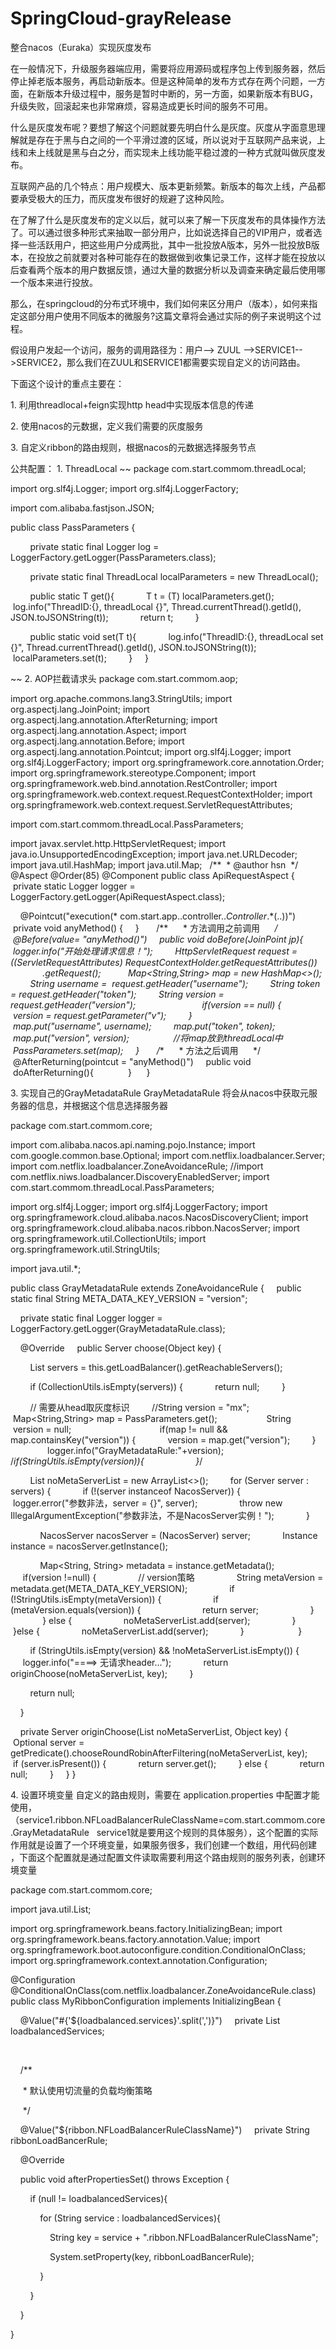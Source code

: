 # SpringCloud-grayRelease
整合nacos（Euraka）实现灰度发布

在一般情况下，升级服务器端应用，需要将应用源码或程序包上传到服务器，然后停止掉老版本服务，再启动新版本。但是这种简单的发布方式存在两个问题，一方面，在新版本升级过程中，服务是暂时中断的，另一方面，如果新版本有BUG，升级失败，回滚起来也非常麻烦，容易造成更长时间的服务不可用。

什么是灰度发布呢？要想了解这个问题就要先明白什么是灰度。灰度从字面意思理解就是存在于黑与白之间的一个平滑过渡的区域，所以说对于互联网产品来说，上线和未上线就是黑与白之分，而实现未上线功能平稳过渡的一种方式就叫做灰度发布。

互联网产品的几个特点：用户规模大、版本更新频繁。新版本的每次上线，产品都要承受极大的压力，而灰度发布很好的规避了这种风险。

在了解了什么是灰度发布的定义以后，就可以来了解一下灰度发布的具体操作方法了。可以通过很多种形式来抽取一部分用户，比如说选择自己的VIP用户，或者选择一些活跃用户，把这些用户分成两批，其中一批投放A版本，另外一批投放B版本，在投放之前就要对各种可能存在的数据做到收集记录工作，这样才能在投放以后查看两个版本的用户数据反馈，通过大量的数据分析以及调查来确定最后使用哪一个版本来进行投放。

那么，在springcloud的分布式环境中，我们如何来区分用户（版本），如何来指定这部分用户使用不同版本的微服务?这篇文章将会通过实际的例子来说明这个过程。

假设用户发起一个访问，服务的调用路径为：用户--> ZUUL -->SERVICE1-->SERVICE2，那么我们在ZUUL和SERVICE1都需要实现自定义的访问路由。

下面这个设计的重点主要在：

1. 利用threadlocal+feign实现http head中实现版本信息的传递

2. 使用nacos的元数据，定义我们需要的灰度服务

3. 自定义ribbon的路由规则，根据nacos的元数据选择服务节点



公共配置：
1. ThreadLocal
~~
package com.start.commom.threadLocal;

import org.slf4j.Logger;
import org.slf4j.LoggerFactory;

import com.alibaba.fastjson.JSON;

public class PassParameters {

        private static final Logger log = LoggerFactory.getLogger(PassParameters.class);

        private static final ThreadLocal localParameters = new ThreadLocal();

        public static <T> T get(){
            T t = (T) localParameters.get();
            log.info("ThreadID:{}, threadLocal {}", Thread.currentThread().getId(), JSON.toJSONString(t));
            return t;
        }

        public static <T> void set(T t){
            log.info("ThreadID:{}, threadLocal set {}", Thread.currentThread().getId(), JSON.toJSONString(t));
            localParameters.set(t);
        }
    }

~~
2. AOP拦截请求头
package com.start.commom.aop;


import org.apache.commons.lang3.StringUtils;
import org.aspectj.lang.JoinPoint;
import org.aspectj.lang.annotation.AfterReturning;
import org.aspectj.lang.annotation.Aspect;
import org.aspectj.lang.annotation.Before;
import org.aspectj.lang.annotation.Pointcut;
import org.slf4j.Logger;
import org.slf4j.LoggerFactory;
import org.springframework.core.annotation.Order;
import org.springframework.stereotype.Component;
import org.springframework.web.bind.annotation.RestController;
import org.springframework.web.context.request.RequestContextHolder;
import org.springframework.web.context.request.ServletRequestAttributes;

import com.start.commom.threadLocal.PassParameters;

import javax.servlet.http.HttpServletRequest;
import java.io.UnsupportedEncodingException;
import java.net.URLDecoder;
import java.util.HashMap;
import java.util.Map;
 
/**
 * @author hsn
 */
@Aspect
@Order(85)
@Component
public class ApiRequestAspect {
    private static Logger logger = LoggerFactory.getLogger(ApiRequestAspect.class);


    @Pointcut("execution(* com.start.app..controller..*Controller*.*(..))")
    private void anyMethod() {
    }
 
    /**
     * 方法调用之前调用
     */
    @Before(value= "anyMethod()")
    public void doBefore(JoinPoint jp){
        logger.info("开始处理请求信息！");
        HttpServletRequest request = ((ServletRequestAttributes) RequestContextHolder.getRequestAttributes())
                .getRequest();
 
        Map<String,String> map = new HashMap<>();
        String username =  request.getHeader("username");
        String token = request.getHeader("token");
        String version = request.getHeader("version");
        
        
        if(version == null) {
            version = request.getParameter("v");
        }
        
        
        map.put("username", username);
        map.put("token", token);
        map.put("version", version);
        
        //将map放到threadLocal中
        PassParameters.set(map);
    }
 
    /**
     * 方法之后调用
     */
    @AfterReturning(pointcut = "anyMethod()")
    public void  doAfterReturning(){
        
    }
    
}

3. 实现自己的GrayMetadataRule
GrayMetadataRule 将会从nacos中获取元服务器的信息，并根据这个信息选择服务器

package com.start.commom.core;

import com.alibaba.nacos.api.naming.pojo.Instance;
import com.google.common.base.Optional;
import com.netflix.loadbalancer.Server;
import com.netflix.loadbalancer.ZoneAvoidanceRule;
//import com.netflix.niws.loadbalancer.DiscoveryEnabledServer;
import com.start.commom.threadLocal.PassParameters;

import org.slf4j.Logger;
import org.slf4j.LoggerFactory;
import org.springframework.cloud.alibaba.nacos.NacosDiscoveryClient;
import org.springframework.cloud.alibaba.nacos.ribbon.NacosServer;
import org.springframework.util.CollectionUtils;
import org.springframework.util.StringUtils;

import java.util.*;

public class GrayMetadataRule extends ZoneAvoidanceRule {
    public static final String META_DATA_KEY_VERSION = "version";

    private static final Logger logger = LoggerFactory.getLogger(GrayMetadataRule.class);

    @Override
    public Server choose(Object key) {

        List<Server> servers = this.getLoadBalancer().getReachableServers();

        if (CollectionUtils.isEmpty(servers)) {
            return null;
        }

        // 需要从head取灰度标识
        //String version = "mx";
        Map<String,String> map = PassParameters.get();  
        
        String  version = null;
        
        
        
        if(map != null && map.containsKey("version")) {
            version = map.get("version");
        }
        
        logger.info("GrayMetadataRule:"+version);
        
        /*if(StringUtils.isEmpty(version)){
           
        }*/
        


        List<Server> noMetaServerList = new ArrayList<>();
        for (Server server : servers) {
            if (!(server instanceof NacosServer)) {
                logger.error("参数非法，server = {}", server);
                throw new IllegalArgumentException("参数非法，不是NacosServer实例！");
            }

            NacosServer nacosServer = (NacosServer) server;
            Instance instance = nacosServer.getInstance();

            Map<String, String> metadata = instance.getMetadata();
            
            if(version !=null) {
                // version策略
                String metaVersion = metadata.get(META_DATA_KEY_VERSION);
                if (!StringUtils.isEmpty(metaVersion)) {
                    if (metaVersion.equals(version)) {
                        return server;
                    }
                } else {
                    noMetaServerList.add(server);
                }
            }else {
                noMetaServerList.add(server);
            }
            
        }

        if (StringUtils.isEmpty(version) && !noMetaServerList.isEmpty()) {
            logger.info("====> 无请求header...");
            return originChoose(noMetaServerList, key);
        }

        return null;

    }

    private Server originChoose(List<Server> noMetaServerList, Object key) {
        Optional<Server> server = getPredicate().chooseRoundRobinAfterFiltering(noMetaServerList, key);
        if (server.isPresent()) {
            return server.get();
        } else {
            return null;
        }
    }
}


4. 设置环境变量
自定义的路由规则，需要在 application.properties 中配置才能使用，（service1.ribbon.NFLoadBalancerRuleClassName=com.start.commom.core.GrayMetadataRule   service1就是要用这个规则的具体服务），这个配置的实际作用就是设置了一个环境变量，如果服务很多，我们创建一个数组，用代码创建 ，下面这个配置就是通过配置文件读取需要利用这个路由规则的服务列表，创建环境变量

package com.start.commom.core;

import java.util.List;

import org.springframework.beans.factory.InitializingBean;
import org.springframework.beans.factory.annotation.Value;
import org.springframework.boot.autoconfigure.condition.ConditionalOnClass;
import org.springframework.context.annotation.Configuration;

@Configuration
@ConditionalOnClass(com.netflix.loadbalancer.ZoneAvoidanceRule.class)
public class MyRibbonConfiguration implements InitializingBean {




    @Value("#{'${loadbalanced.services}'.split(',')}")
    private List<String> loadbalancedServices;

     

    /**

     * 默认使用切流量的负载均衡策略

     */

    @Value("${ribbon.NFLoadBalancerRuleClassName}")
    private String ribbonLoadBancerRule;



    @Override

    public void afterPropertiesSet() throws Exception {

        if (null != loadbalancedServices){

            for (String service : loadbalancedServices){

                String key = service + ".ribbon.NFLoadBalancerRuleClassName";

                System.setProperty(key, ribbonLoadBancerRule);

            }

        }

    }



}



